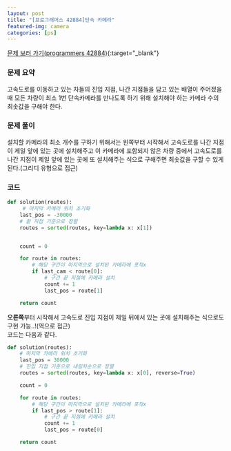 ```yaml
---
layout: post
title: "[프로그래머스 42884]단속 카메라"
featured-img: camera
categories: [ps]
---
```


[문제 보러 가기(programmers 42884)](https://programmers.co.kr/learn/courses/30/lessons/42884){:target="\_blank"}

### 문제 요약

고속도로를 이동하고 있는 차들의 진입 지점, 나간 지점들을 담고 있는 배열이 주어졌을 때 모든 차량이 최소 1번 단속카메라를 만나도록 하기 위해 설치해야 하는 카메라 수의 최솟값을 구해야 한다.

### 문제 풀이

설치할 카메라의 최소 개수를 구하기 위해서는 왼쪽부터 시작해서 고속도로를 나간 지점이 제일 앞에 있는 곳에 설치해주고 이 카메라에 포함되지 않은 차량 중에서 고속도로를 나간 지점이 제일 앞에 있는 곳에 또 설치해주는 식으로 구해주면 최솟값을 구할 수 있게 된다.(그리디 유형으로 접근)

### 코드

```python
def solution(routes):
     # 마지막 카메라 위치 초기화
    last_pos = -30000
    # 끝 지점 기준으로 정렬
    routes = sorted(routes, key=lambda x: x[1])


    count = 0

    for route in routes:
        # 해당 구간이 마지막으로 설치된 카메라에 포착x
        if last_cam < route[0]:
            # 구간 끝 지점에 카메라 설치
            count += 1
            last_pos = route[1]

    return count
```

**오른쪽**부터 시작해서 고속도로 진입 지점이 제일 뒤에서 있는 곳에 설치해주는 식으로도 구현 가능..!(역으로 접근)  
코드는 다음과 같다.

```python
def solution(routes):
    # 마지막 카메라 위치 초기화
    last_pos = 30000
    # 진입 지점 기준으로 내림차순으로 정렬
    routes = sorted(routes, key=lambda x: x[0], reverse=True)

    count = 0

    for route in routes:
        # 해당 구간이 마지막으로 설치된 카메라에 포착x
        if last_pos > route[1]:
            # 구간 끝 지점에 카메라 설치
            count += 1
            last_pos = route[0]

    return count
```
